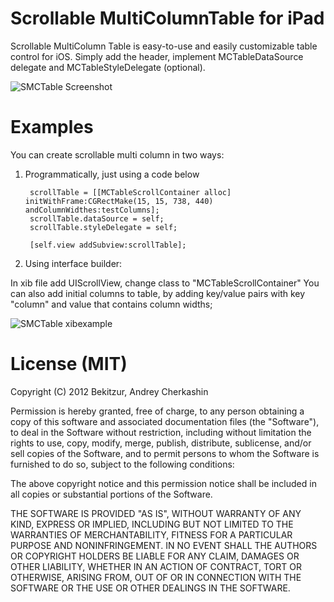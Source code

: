 Scrollable MultiColumnTable for iPad
====================================

Scrollable MultiColumn Table is easy-to-use and easily customizable table control for iOS. Simply add the header, implement MCTableDataSource delegate and MCTableStyleDelegate (optional).

![SMCTable Screenshot](https://github.com/downloads/Eclair90/Scrollable-MultiColumnTable-for-iPad/SMCTable01.PNG)

Examples
========

You can create scrollable multi column in two ways:

1. Programmatically, just using a code below

		scrollTable = [[MCTableScrollContainer alloc] initWithFrame:CGRectMake(15, 15, 738, 440) andColumnWidthes:testColumns];
		scrollTable.dataSource = self;
		scrollTable.styleDelegate = self;
	
		[self.view addSubview:scrollTable];
	
2. Using interface builder:

In xib file add UIScrollView, change class to "MCTableScrollContainer"
You can also add initial columns to table, by adding key/value pairs with key "column" and value that contains column widths;

![SMCTable xibexample](https://github.com/downloads/Eclair90/Scrollable-MultiColumnTable-for-iPad/SMCTable02.png)

License (MIT)
=============

Copyright (C) 2012 Bekitzur, Andrey Cherkashin

Permission is hereby granted, free of charge, to any person obtaining a copy of this software and associated documentation files (the "Software"), to deal in the Software without restriction, including without limitation the rights to use, copy, modify, merge, publish, distribute, sublicense, and/or sell copies of the Software, and to permit persons to whom the Software is furnished to do so, subject to the following conditions:

The above copyright notice and this permission notice shall be included in all copies or substantial portions of the Software.

THE SOFTWARE IS PROVIDED "AS IS", WITHOUT WARRANTY OF ANY KIND, EXPRESS OR IMPLIED, INCLUDING BUT NOT LIMITED TO THE WARRANTIES OF MERCHANTABILITY, FITNESS FOR A PARTICULAR PURPOSE AND NONINFRINGEMENT. IN NO EVENT SHALL THE AUTHORS OR COPYRIGHT HOLDERS BE LIABLE FOR ANY CLAIM, DAMAGES OR OTHER LIABILITY, WHETHER IN AN ACTION OF CONTRACT, TORT OR OTHERWISE, ARISING FROM, OUT OF OR IN CONNECTION WITH THE SOFTWARE OR THE USE OR OTHER DEALINGS IN THE SOFTWARE.